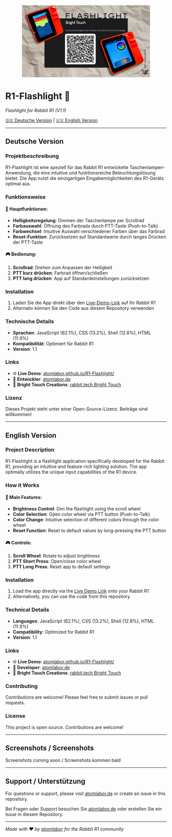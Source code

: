 <div align="center">
  <img src="Flashlight.png" alt="R1-Flashlight App - Flashlight for Rabbit R1" width="400" />
</div>

# R1-Flashlight 🔦

*Flashlight for Rabbit R1 (V1.1)*

[🇩🇪 Deutsche Version](#deutsche-version) | [🇺🇸 English Version](#english-version)

---

## Deutsche Version

### Projektbeschreibung

R1-Flashlight ist eine speziell für das Rabbit R1 entwickelte Taschenlampen-Anwendung, die eine intuitive und funktionsreiche Beleuchtungslösung bietet. Die App nutzt die einzigartigen Eingabemöglichkeiten des R1-Geräts optimal aus.

### Funktionsweise

#### 🌟 Hauptfunktionen:

- **Helligkeitsregelung**: Dimmen der Taschenlampe per Scrollrad
- **Farbauswahl**: Öffnung des Farbrads durch PTT-Taste (Push-to-Talk)
- **Farbwechsel**: Intuitive Auswahl verschiedener Farben über das Farbrad
- **Reset-Funktion**: Zurücksetzen auf Standardwerte durch langes Drücken der PTT-Taste

#### 🎮 Bedienung:

1. **Scrollrad**: Drehen zum Anpassen der Helligkeit
2. **PTT kurz drücken**: Farbrad öffnen/schließen
3. **PTT lang drücken**: App auf Standardeinstellungen zurücksetzen

### Installation

1. Laden Sie die App direkt über den [Live-Demo-Link](https://atomlabor.github.io/R1-Flashlight/) auf Ihr Rabbit R1
2. Alternativ können Sie den Code aus diesem Repository verwenden

### Technische Details

- **Sprachen**: JavaScript (62.1%), CSS (13.2%), Shell (12.8%), HTML (11.9%)
- **Kompatibilität**: Optimiert für Rabbit R1
- **Version**: 1.1

### Links

- 🌐 **Live Demo**: [atomlabor.github.io/R1-Flashlight/](https://atomlabor.github.io/R1-Flashlight/)
- 🏢 **Entwickler**: [atomlabor.de](https://atomlabor.de)
- 🐰 **Bright Touch Creations**: [rabbit.tech Bright Touch](https://rabbit.tech/bright-touch)

### Lizenz

Dieses Projekt steht unter einer Open-Source-Lizenz. Beiträge sind willkommen!

---

## English Version

### Project Description

R1-Flashlight is a flashlight application specifically developed for the Rabbit R1, providing an intuitive and feature-rich lighting solution. The app optimally utilizes the unique input capabilities of the R1 device.

### How it Works

#### 🌟 Main Features:

- **Brightness Control**: Dim the flashlight using the scroll wheel
- **Color Selection**: Open color wheel via PTT button (Push-to-Talk)
- **Color Change**: Intuitive selection of different colors through the color wheel
- **Reset Function**: Reset to default values by long-pressing the PTT button

#### 🎮 Controls:

1. **Scroll Wheel**: Rotate to adjust brightness
2. **PTT Short Press**: Open/close color wheel
3. **PTT Long Press**: Reset app to default settings

### Installation

1. Load the app directly via the [Live Demo Link](https://atomlabor.github.io/R1-Flashlight/) onto your Rabbit R1
2. Alternatively, you can use the code from this repository

### Technical Details

- **Languages**: JavaScript (62.1%), CSS (13.2%), Shell (12.8%), HTML (11.9%)
- **Compatibility**: Optimized for Rabbit R1
- **Version**: 1.1

### Links

- 🌐 **Live Demo**: [atomlabor.github.io/R1-Flashlight/](https://atomlabor.github.io/R1-Flashlight/)
- 🏢 **Developer**: [atomlabor.de](https://atomlabor.de)
- 🐰 **Bright Touch Creations**: [rabbit.tech Bright Touch](https://rabbit.tech/bright-touch)

### Contributing

Contributions are welcome! Please feel free to submit issues or pull requests.

### License

This project is open source. Contributions are welcome!

---

## Screenshots / Screenshots

Screenshots coming soon / Screenshots kommen bald

---

## Support / Unterstützung

For questions or support, please visit [atomlabor.de](https://atomlabor.de) or create an issue in this repository.

Bei Fragen oder Support besuchen Sie [atomlabor.de](https://atomlabor.de) oder erstellen Sie ein Issue in diesem Repository.

---

*Made with ❤️ by [atomlabor](https://atomlabor.de) for the Rabbit R1 community*
